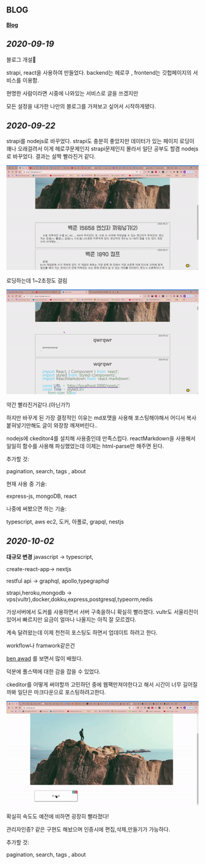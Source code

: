 ## BLOG 


**[Blog](http://woojong.xyz)**

*2020-09-19*
---
블로그 개설🎉

strapi, react을 사용하여 만들었다.
backend는 헤로쿠 , frontend는 깃헙페이지의 서비스를 이용함.

현명한 사람이라면 시중에 나와있는 서비스로 글을 쓰겠지만

모든 설정을 내가한 나만의 블로그를 가져보고 싶어서 시작하게됐다.

*2020-09-22*
---

strapi를 nodejs로 바꾸었다.
strapi도 충분히 좋았지만 
데이터가 있는 페이지 로딩이 꽤나 오래걸려서 이게 헤로쿠문제인지 
strapi문제인지 몰라서 일단 공부도 할겸 nodejs로 바꾸었다.
결과는 살짝 빨라진거 같다.

![strapi](_imgs/speed-strapi.gif)


로딩하는데 1~2초정도 걸림

![strapi](_imgs/speed-node.gif)


약간 빨라진거같다.(아닌가?)

하지만 바꾸게 된 가장 결정적인 이유는 md포맷을 사용해 포스팅해야해서
어디서 복사 붙혀넣기만해도 글이 와장창 깨져버린다..

nodejs에 ckeditor4를 설치해 사용중인데 만족스럽다.
reactMarkdown을 사용해서 일일히 함수를 사용해 파싱했었는데
이제는 html-parse만 해주면 된다.

추가할 것:


pagination, search, tags , about



현재 사용 중 기술:

express-js, mongoDB, react

나중에 써봤으면 하는 기술: 


typescript, aws ec2, 도커, 아폴로, grapql, nestjs


*2020-10-02*
---

**대규모 변경**
javascript -> typescript,

create-react-app-> nextjs

restful api -> graphql, apollo,typegraphql

strapi,heroku,mongodb -> vps(vultr),docker,dokku,express,postgresql,typeorm,redis



가상서버에서 도커를 사용하면서 서버 구축을하니 확실히 빨라졌다.
vultr도 서울리전이 있어서 빠르지만 요금이 얼마나 나올지는 아직 잘 모르겠다.

계속 달려왔는데  이제 천천히 포스팅도 하면서 업데이트 하려고 한다.

workflow나 framwork같은건  

[ben awad](https://www.youtube.com/watch?v=I6ypD7qv3Z8&ab_channel=BenAwad)
를 보면서 많이 배웠다.

덕분에 풀스택에 대한 감을 잡을 수 있었다.

ckeditor를 어떻게 써야할까 고민하던 중에 웹팩만져야한다고 해서
시간이 너무 길어질까봐 일단은 마크다운으로 포스팅하려고한다.

![speed3](_imgs/speed3.gif)


확실히 속도도 예전에 비하면 굉장히 빨라졌다!

관리자인증? 같은 구현도 해놨으며 인증시에 편집,삭제,만들기가 가능하다.


추가할 것:

pagination, search, tags , about 